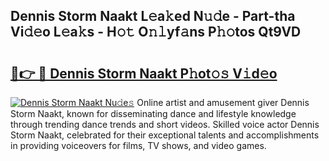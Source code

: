## Dennis Storm Naakt L𝚎a𝚔ed N𝚞𝚍e - Part-tha Vi𝚍𝚎o L𝚎a𝚔s - H𝚘𝚝 O𝚗𝚕yf𝚊ns P𝚑𝚘tos Qt9VD

# <h2><a href="http://kfbg4h0.oniu.top/?m=Dennis+Storm+Naakt">🔗👉 🔴 Dennis Storm Naakt P𝚑ot𝚘𝚜 V𝚒d𝚎o</a></h2>

[![Dennis Storm Naakt Nu𝚍e𝚜](https://i.imgur.com/0qMVB7G.gif)](http://kfbg4h0.oniu.top/?m=Dennis+Storm+Naakt)
Online artist and amusement giver Dennis Storm Naakt, known for disseminating dance and lifestyle knowledge through trending dance trends and short videos. Skilled voice actor Dennis Storm Naakt, celebrated for their exceptional talents and accomplishments in providing voiceovers for films, TV shows, and video games.  
